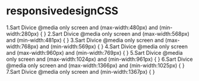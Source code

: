 # responsivedesignCSS


1.Sart Divice 
@media only screen and (max-width:480px) and (min-width:280px)  { }
2.Sart Divice 
@media only screen and (max-width:568px) and (min-width:481px)  { }
3.Sart Divice 
@media only screen and (max-width:768px) and (min-width:569px)  { }
4.Sart Divice 
@media only screen and (max-width:960px) and (min-width:769px)  { }
5.Sart Divice 
@media only screen and (max-width:1024px) and (min-width:961px)  { }
6.Sart Divice 
@media only screen and (max-width:1366px) and (min-width:1025px)  { }
7.Sart Divice 
@media only screen and (min-width:1367px)  { }
